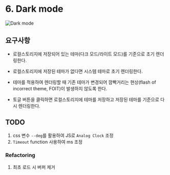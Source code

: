 # 6. Dark mode

![Dark mode](https://poiemaweb.com/assets/fs-images/exercise/dark-mode-toggle.gif)

## 요구사항

- 로컬스토리지에 저장되어 있는 테마(다크 모드/라이트 모드)를 기준으로 초기 렌더링한다.

- 로컬스토리지에 저장된 테마가 없다면 시스템 테마로 초기 렌더링한다.

- 테마를 적용하여 렌더링할 때 기존 테마가 변경되어 깜빡거리는 현상(flash of incorrect theme, FOIT)이 발생하지 않도록 한다.

- 토글 버튼을 클릭하면 로컬스토리지에 테마를 저장하고 저장된 테마를 기준으로 다시 렌더링한다.

## TODO

1. css 변수 `--deg`를 활용하여 JS로 `Analog Clock` 조정
2. `Timeout` function 사용하여 ms 조정

### Refactoring

1. 최초 로드 시 버퍼 제거